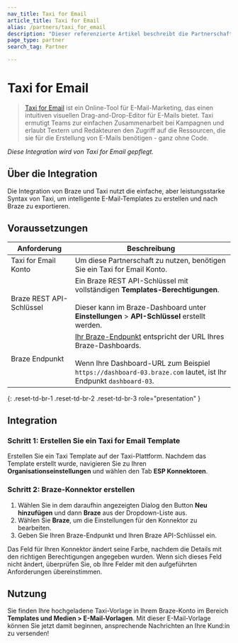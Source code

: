 ```yaml
---
nav_title: Taxi for Email
article_title: Taxi for Email
alias: /partners/taxi_for_email
description: "Dieser referenzierte Artikel beschreibt die Partnerschaft zwischen Braze und Taxi for Email, einem Online-Tool für E-Mail-Marketing, das es Kunden:in erlaubt, intelligente E-Mail-Templates mit Hilfe der Schnittstelle per Drag-and-Drop und einer einfachen, aber leistungsstarken Syntax zu erstellen."
page_type: partner
search_tag: Partner

---
```


# Taxi for Email

> [Taxi for Email](http://taxiforemail.com/) ist ein Online-Tool für E-Mail-Marketing, das einen intuitiven visuellen Drag-and-Drop-Editor für E-Mails bietet. Taxi ermutigt Teams zur einfachen Zusammenarbeit bei Kampagnen und erlaubt Textern und Redakteuren den Zugriff auf die Ressourcen, die sie für die Erstellung von E-Mails benötigen - ganz ohne Code.

_Diese Integration wird von Taxi for Email gepflegt._

## Über die Integration

Die Integration von Braze und Taxi nutzt die einfache, aber leistungsstarke Syntax von Taxi, um intelligente E-Mail-Templates zu erstellen und nach Braze zu exportieren. 

## Voraussetzungen

| Anforderung | Beschreibung |
| ------------| ----------- |
| Taxi for Email Konto | Um diese Partnerschaft zu nutzen, benötigen Sie ein Taxi for Email Konto. |
| Braze REST API-Schlüssel | Ein Braze REST API-Schlüssel mit vollständigen **Templates-Berechtigungen**. <br><br> Dieser kann im Braze-Dashboard unter **Einstellungen** > **API-Schlüssel** erstellt werden. |
| Braze Endpunkt | [Ihr Braze-Endpunkt]({{site.baseurl}}/api/basics/#endpoints) entspricht der URL Ihres Braze-Dashboards.<br><br> Wenn Ihre Dashboard-URL zum Beispiel `https://dashboard-03.braze.com` lautet, ist Ihr Endpunkt `dashboard-03`. |
{: .reset-td-br-1 .reset-td-br-2 .reset-td-br-3 role="presentation" }

## Integration

### Schritt 1: Erstellen Sie ein Taxi for Email Template

Erstellen Sie ein Taxi Template auf der Taxi-Plattform. Nachdem das Template erstellt wurde, navigieren Sie zu Ihren **Organisationseinstellungen** und wählen den Tab **ESP Konnektoren**.

### Schritt 2: Braze-Konnektor erstellen

1. Wählen Sie in dem daraufhin angezeigten Dialog den Button **Neu hinzufügen** und dann **Braze** aus der Dropdown-Liste aus. 
2. Wählen Sie **Braze**, um die Einstellungen für den Konnektor zu bearbeiten.
3. Geben Sie Ihren Braze-Endpunkt und Ihren Braze API-Schlüssel ein.

Das Feld für Ihren Konnektor ändert seine Farbe, nachdem die Details mit den richtigen Berechtigungen angegeben wurden. Wenn sich dieses Feld nicht ändert, überprüfen Sie, ob Ihre Felder mit den aufgeführten Anforderungen übereinstimmen.

## Nutzung

Sie finden Ihre hochgeladene Taxi-Vorlage in Ihrem Braze-Konto im Bereich **Templates und Medien > E-Mail-Vorlagen**. Mit dieser E-Mail-Vorlage können Sie jetzt damit beginnen, ansprechende Nachrichten an Ihre Kund:in zu versenden!


